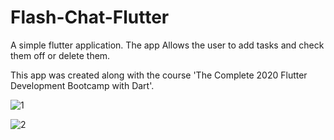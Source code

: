 # Flash-Chat-Flutter

A simple flutter application.
The app Allows the user to add tasks and check them off or delete them.

This app was created along with the course 'The Complete 2020 Flutter Development Bootcamp with Dart'.

![1](https://user-images.githubusercontent.com/22684921/80022470-64fa0580-84dc-11ea-9724-dc4cc5940a06.png)

![2](https://user-images.githubusercontent.com/22684921/80022481-6dead700-84dc-11ea-8d05-0ea752bc3e75.png)
